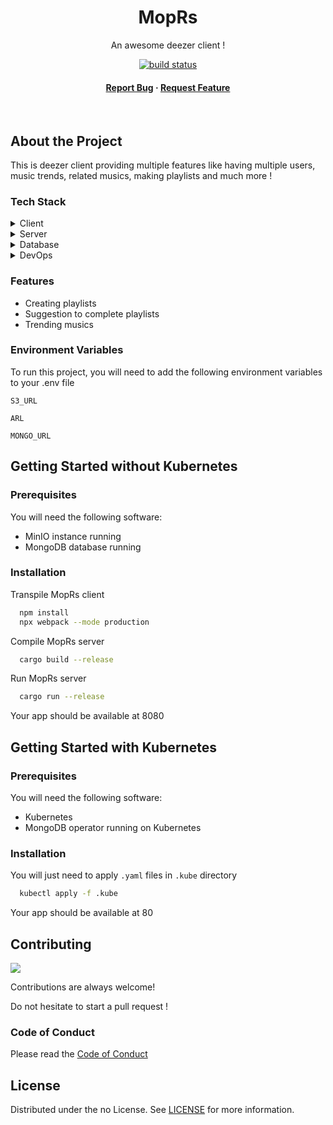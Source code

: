 <div align="center">
  <h1>MopRs</h1>
  
  <p>
    An awesome deezer client !
  </p>

<!-- Badges -->
<p>
  <a href="https://github.com/MalauD/MopRs/actions">
    <img src="https://github.com/MalauD/MopRs/actions/workflows/ci.yaml/badge.svg" alt="build status" />
  </a>
</p>
   
<h4>
    <a href="https://github.com/MalauD/MopRs/issues/">Report Bug</a>
  <span> · </span>
    <a href="https://github.com/MalauD/MopRs/issues/">Request Feature</a>
  </h4>
</div>

<br />
<!-- About the Project -->

## About the Project

This is deezer client providing multiple features like having multiple users, music trends, related musics, making playlists and much more !

<!-- TechStack -->

### Tech Stack

<details>
  <summary>Client</summary>
  <ul>
    <li><a href="https://reactjs.org//">React</a></li>
    <li><a href="https://getbootstrap.com/">Bootstrap</a></li>
    <li><a href="https://akveo.github.io/eva-icons/">Eva Icon</a></li>
    <li><a href="https://akveo.github.io/react-native-ui-kitten/docs/design-system/eva-dark-theme">UI Kitten Theme</a></li>
  </ul>
</details>

<details>
  <summary>Server</summary>
  <ul>
    <li><a href="https://www.rust-lang.org/fr">Rust</a></li>
    <li><a href="https://actix.rs/">Actix</a></li>
    <li><a href="https://github.com/seanmonstar/reqwest">Reqwest</a></li>
    <li><a href="https://www.mongodb.com/docs/drivers/rust/">MongoDB Rust Driver</a></li>
  </ul>
</details>

<details>
<summary>Database</summary>
  <ul>
    <li><a href="https://www.mongodb.com/">MongoDB</a></li>
    <li><a href="https://min.io/">MinIO</a></li>
  </ul>
</details>

<details>
<summary>DevOps</summary>
  <ul>
    <li><a href="https://www.docker.com/">Docker</a></li>
    <li><a href="https://kubernetes.io/">Kubernetes</a></li>
    <li><a href="https://github.com/features/actions">Github Actions</a></li>
  </ul>
</details>

<!-- Features -->

### Features

-   Creating playlists
-   Suggestion to complete playlists
-   Trending musics

<!-- Env Variables -->

### Environment Variables

To run this project, you will need to add the following environment variables to your .env file

`S3_URL`

`ARL`

`MONGO_URL`

<!-- Getting Started -->

## Getting Started without Kubernetes

<!-- Prerequisites -->

### Prerequisites

You will need the following software:

-   MinIO instance running
-   MongoDB database running

<!-- Installation -->

### Installation

Transpile MopRs client

```bash
  npm install
  npx webpack --mode production
```

Compile MopRs server

```bash
  cargo build --release
```

Run MopRs server

```bash
  cargo run --release
```

Your app should be available at 8080

## Getting Started with Kubernetes

<!-- Prerequisites -->

### Prerequisites

You will need the following software:

-   Kubernetes
-   MongoDB operator running on Kubernetes

<!-- Installation -->

### Installation

You will just need to apply `.yaml` files in `.kube` directory

```bash
  kubectl apply -f .kube
```

Your app should be available at 80

<!-- Contributing -->

## Contributing

<a href="https://github.com/MalauD/MopRs/graphs/contributors">
  <img src="https://contrib.rocks/image?repo=MalauD/MopRs" />
</a>

Contributions are always welcome!

Do not hesitate to start a pull request !

<!-- Code of Conduct -->

### Code of Conduct

Please read the [Code of Conduct](https://github.com/MalauD/MopRs/blob/master/CODE_OF_CONDUCT.md)

<!-- License -->

## License

Distributed under the no License. See [LICENSE](https://github.com/MalauD/MopRs/blob/master/LICENSE) for more information.
